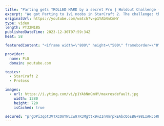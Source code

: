 ```yaml
---
title: "Parting gets TROLLED HARD by a secret Pro | Holdout Challenge - StarCraft 2"
excerpt: "We got Parting to 1v1 noobs in StarCraft 2. The challenge: the noobs needed to stay in the match for as long as possible. How did they fare against the Captain?  Holdout Challenge Playlist: https://www.youtube.com/playlist?list=PLFUDU8AOevUeFDpQtPEfczemYCea_nT3j  Holdout Scoresheet: https://docs.google.com/spreadsheets/d/14aDGMP3BEQOADiL-6muUoi6P6hbSY8_vJ_HCOIiqPqI/edit#gid=1811179909"
originalUrl: https://youtube.com/watch?v=p1YAbNnCmHY
type: video
length: PT32M18S
publishedDateTime: 2023-12-30T07:59:34Z
heat: 58

featuredContent: "<iframe width=\"800\" height=\"500\" frameborder=\"0\" src=\"https://www.youtube.com/embed/p1YAbNnCmHY\" allow=\"accelerometer; autoplay; encrypted-media; gyroscope; picture-in-picture\" allowfullscreen></iframe>"

provider:
  name: PiG
  domain: youtube.com

topics:
  - StarCraft 2
  - Protoss

images:
  - url: https://i.ytimg.com/vi/p1YAbNnCmHY/maxresdefault.jpg
    width: 1280
    height: 720
    isCached: true

secured: "prgDPi3qot3VTXCOmYWLcw97R3Mgttx9vZInNmrpkEAbcQoEBG+98LIAHJ5RLXQzEgucSmmifpC236vrvhaDbOdyQFVY4RcyIK96AjsxdWbm8OZL8kPiA6lq3WE6P7eQir3qkNsGLkOcvFWx7Cmvo0Lipg4w/t8XU88IKGNrxQhcoKf1be5QSGGirYnYc+DPHmd+a2ljTLQwsdk/Ma8t6O5tAEMCDAOu3l2D9sbihTwRq/PYc5GJvf5hFxuCaJfvf6s4DpHywdVBHMOJubmRJuArcgc8/0qZ8pQ2BwBL7XPfwdCVEJhy2iFE11W3tJztjYxL7MBtkpY6yH8pHaGAEjMopynt7OnxPCRqVz8IDIsd3mdda9jOP1ICremped4TezigW8eCgzFKHEN86VmIvgNOquQ56UC/zoMMwPwIqCY=;5lwftDewkdtnUSyJlHQCwg=="
---
```


